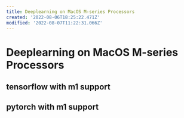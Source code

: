 ```yaml
---
title: Deeplearning on MacOS M-series Processors
created: '2022-08-06T18:25:22.471Z'
modified: '2022-08-07T11:22:31.066Z'
---
```


# Deeplearning on MacOS M-series Processors

## tensorflow with m1 support

## pytorch with m1 support

##

